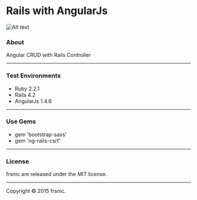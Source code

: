 # Rails with AngularJs
![Alt text](https://travis-ci.org/frsnic/rails-with-angular.svg "Optional Title")

### About
Angular CRUD with Rails Controller

***
### Test Environments
* Ruby 2.2.1
* Rails 4.2
* AngularJs 1.4.6

***
### Use Gems
* gem 'bootstrap-sass'
* gem 'ng-rails-csrf'

***
### License
frsnic are released under the MIT license.

--------------------------
Copyright © 2015 frsnic.
